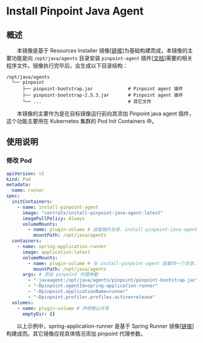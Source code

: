 # Install Pinpoint Java Agent
## 概述
&emsp;&emsp;本镜像是基于 Resources Installer 镜像[[链接](https://hub.docker.com/r/centralx/resources-installer)]为基础构建而成，本镜像的主要功能是向 `/opt/java/agents` 目录安装 `pinpoint-agent` 插件[[文档](https://pinpoint-apm.gitbook.io/pinpoint/getting-started/quickstart)]需要的相关程序文件。镜像执行完毕后，会生成以下目录结构：

```text
/opt/java/agents
  └── pinpoint
      ├── pinpoint-bootstrap.jar             # Pinpoint agent 插件
      ├── pinpoint-bootstrap-2.5.3.jar       # Pinpoint agent 插件
      └── ...                                # 其它文件
```

&emsp;&emsp;本镜像的主要作为是在目标镜像运行前向其添加 Pinpoint java agent 插件，这个功能主要用在 Kubernetes 集群的 Pod Init Containers 中。

## 使用说明
### 修改 Pod

```yaml
apiVersion: v1
kind: Pod
metadata:
  name: runner
spec:
  initContainers:
    - name: install-pinpoint-agent
      image: "centralx/install-pinpoint-java-agent:latest"
      imagePullPolicy: Always
      volumeMounts:
        - name: plugin-volume # 挂载插件目录，install-pinpoint-java-agent 镜像会将 pinpoint 插件复制到该目录下
          mountPath: /opt/java/agents
  containers:
    - name: spring-application-runner
      image: application:latest
      volumeMounts: 
        - name: plugin-volume # 与 install-pinpoint-agent 挂载同一个目录，从而让 init containers 安装的资源挂载到本镜像
          mountPath: /opt/java/agents
      args: # 添加 pinpoint 代理参数
        - "-javaagent:/opt/java/agents/pinpoint/pinpoint-bootstrap.jar"
        - "-Dpinpoint.agentId=spring-application-runner"
        - "-Dpinpoint.applicationName=runner"
        - "-Dpinpoint.profiler.profiles.active=release"
  volumes:
    - name: plugin-volume # 声明卷以共享
      emptyDir: {}
```

&emsp;&emsp;以上示例中，spring-application-runner 是基于 Spring Runner 镜像[[链接](https://hub.docker.com/r/centralx/spring-runner)]构建成而。其它镜像应视具体情况添加 pinpoint 代理参数。